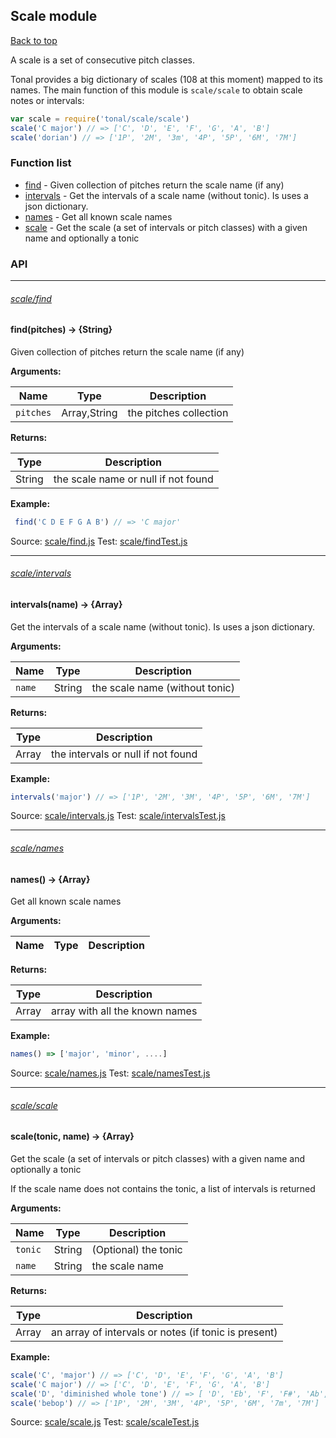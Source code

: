 ## Scale module



[Back to top](#tonal-functions)




A scale is a set of consecutive pitch classes.

Tonal provides a big dictionary of scales (108 at this moment) mapped to its names. The main function of this module is `scale/scale` to obtain scale notes or intervals:

```js
var scale = require('tonal/scale/scale')
scale('C major') // => ['C', 'D', 'E', 'F', 'G', 'A', 'B']
scale('dorian') // => ['1P', '2M', '3m', '4P', '5P', '6M', '7M']
```

### Function list

- [find](#scalefind) -  Given collection of pitches return the scale name (if any)
- [intervals](#scaleintervals) -  Get the intervals of a scale name (without tonic). Is uses a json dictionary.
- [names](#scalenames) -  Get all known scale names
- [scale](#scalescale) -  Get the scale (a set of intervals or pitch classes) with a given name and optionally a tonic



### API

----
###### [scale/find](#scale-module)



#### find(pitches) → {String}



Given collection of pitches return the scale name (if any)

__Arguments:__

Name|Type|Description
---|---|---
`pitches`|Array,String|the pitches collection


__Returns:__

Type|Description
---|---
String|the scale name or null if not found


__Example:__

```js
 find('C D E F G A B') // => 'C major'
```

Source: [scale/find.js](https://github.com/danigb/tonal/tree/master//lib/scale/find.js)
Test: [scale/findTest.js](https://github.com/danigb/tonal/tree/master//test/scale/findTest.js)

----
###### [scale/intervals](#scale-module)



#### intervals(name) → {Array}



Get the intervals of a scale name (without tonic). Is uses a json dictionary.

__Arguments:__

Name|Type|Description
---|---|---
`name`|String|the scale name (without tonic)


__Returns:__

Type|Description
---|---
Array|the intervals or null if not found


__Example:__

```js
intervals('major') // => ['1P', '2M', '3M', '4P', '5P', '6M', '7M']
```

Source: [scale/intervals.js](https://github.com/danigb/tonal/tree/master//lib/scale/intervals.js)
Test: [scale/intervalsTest.js](https://github.com/danigb/tonal/tree/master//test/scale/intervalsTest.js)

----
###### [scale/names](#scale-module)



#### names() → {Array}



Get all known scale names

__Arguments:__

Name|Type|Description
---|---|---


__Returns:__

Type|Description
---|---
Array|array with all the known names


__Example:__

```js
names() => ['major', 'minor', ....]
```

Source: [scale/names.js](https://github.com/danigb/tonal/tree/master//lib/scale/names.js)
Test: [scale/namesTest.js](https://github.com/danigb/tonal/tree/master//test/scale/namesTest.js)

----
###### [scale/scale](#scale-module)



#### scale(tonic, name) → {Array}



Get the scale (a set of intervals or pitch classes) with a given name and
optionally a tonic

If the scale name does not contains the tonic, a list of intervals is returned

__Arguments:__

Name|Type|Description
---|---|---
`tonic`|String|(Optional) the tonic
`name`|String|the scale name


__Returns:__

Type|Description
---|---
Array|an array of intervals or notes (if tonic is present)


__Example:__

```js
scale('C', 'major') // => ['C', 'D', 'E', 'F', 'G', 'A', 'B']
scale('C major') // => ['C', 'D', 'E', 'F', 'G', 'A', 'B']
scale('D', 'diminished whole tone') // => [ 'D', 'Eb', 'F', 'F#', 'Ab', 'Bb', 'C' ]
scale('bebop') // => ['1P', '2M', '3M', '4P', '5P', '6M', '7m', '7M']
```

Source: [scale/scale.js](https://github.com/danigb/tonal/tree/master//lib/scale/scale.js)
Test: [scale/scaleTest.js](https://github.com/danigb/tonal/tree/master//test/scale/scaleTest.js)

